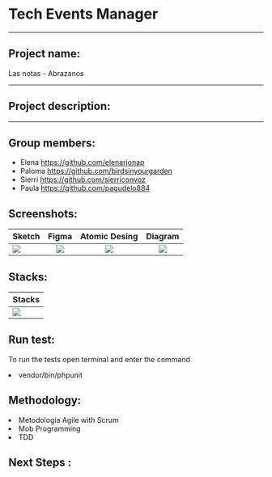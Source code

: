 # Tech Events Manager
***
## Project name: 
Las notas - Abrazanos
***
## Project description:


***
## Group members:
+ Elena     https://github.com/elenarjonap
+ Paloma    https://github.com/birdsinyourgarden
+ Sierri    https://github.com/sierriconvoz
+ Paula     https://github.com/pagudelo884

## Screenshots:
| Sketch | Figma | Atomic Desing |Diagram|
| :--- | :---: | :---: | :---: |
|<img src="https://user-images.githubusercontent.com/90152938/212619576-efbb56f6-6443-4c08-8776-bf2a9ae6c59f.PNG"> |<img src="https://user-images.githubusercontent.com/90152938/212619812-fd6142f0-a7ab-4265-b5c0-98826e8c7350.PNG"> |<img src="https://user-images.githubusercontent.com/90152938/212619951-7c29a078-7beb-4ac1-9bf1-25e110701e96.PNG"> |<img src="https://user-images.githubusercontent.com/90152938/212621889-2a7c3cd8-3e3c-46ea-9b70-18b70759f41d.PNG">|

## Stacks:
| Stacks |
| :--- |
|<img src="https://user-images.githubusercontent.com/90152938/212902837-d59dfe07-dfbb-44bd-841e-913dffe2f766.png">|

## Run test:
To run the tests open terminal and enter the command 
<li>vendor/bin/phpunit</li>

## Methodology:
<li>Metodología Agile with Scrum</li>
<li>Mob Programming</li>
<li>TDD</li>


## Next Steps :




